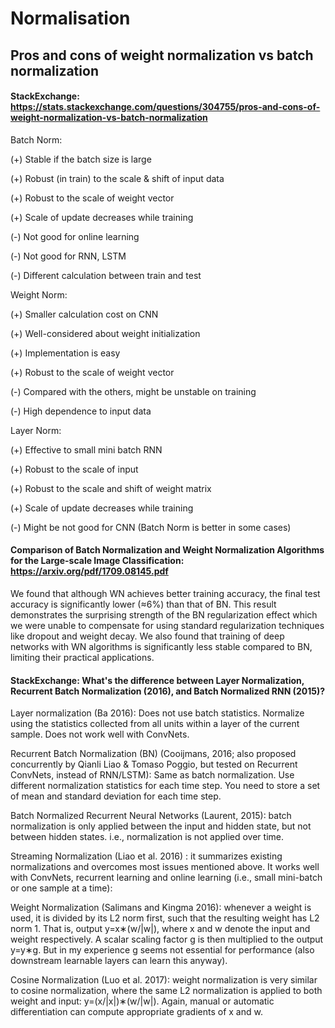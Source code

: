 # Normalisation
## Pros and cons of weight normalization vs batch normalization
#### StackExchange: https://stats.stackexchange.com/questions/304755/pros-and-cons-of-weight-normalization-vs-batch-normalization

Batch Norm:

(+) Stable if the batch size is large

(+) Robust (in train) to the scale & shift of input data

(+) Robust to the scale of weight vector

(+) Scale of update decreases while training

(-) Not good for online learning

(-) Not good for RNN, LSTM

(-) Different calculation between train and test


Weight Norm:

(+) Smaller calculation cost on CNN

(+) Well-considered about weight initialization

(+) Implementation is easy

(+) Robust to the scale of weight vector

(-) Compared with the others, might be unstable on training

(-) High dependence to input data


Layer Norm:

(+) Effective to small mini batch RNN

(+) Robust to the scale of input

(+) Robust to the scale and shift of weight matrix

(+) Scale of update decreases while training

(-) Might be not good for CNN (Batch Norm is better in some cases)


#### Comparison of Batch Normalization and Weight Normalization Algorithms for the Large-scale Image Classification: https://arxiv.org/pdf/1709.08145.pdf

We found that although WN achieves better training accuracy, the final test accuracy is significantly lower (≈6%) than that of BN. This result demonstrates the surprising strength of the BN regularization effect which we were unable to compensate for using standard regularization techniques like dropout and weight decay. We also found that training of deep networks with WN algorithms is significantly less stable compared to BN, limiting their practical applications.

#### StackExchange: What's the difference between Layer Normalization, Recurrent Batch Normalization (2016), and Batch Normalized RNN (2015)?

Layer normalization (Ba 2016): Does not use batch statistics. Normalize using the statistics collected from all units within a layer of the current sample. Does not work well with ConvNets.

Recurrent Batch Normalization (BN) (Cooijmans, 2016; also proposed concurrently by Qianli Liao & Tomaso Poggio, but tested on Recurrent ConvNets, instead of RNN/LSTM): Same as batch normalization. Use different normalization statistics for each time step. You need to store a set of mean and standard deviation for each time step.

Batch Normalized Recurrent Neural Networks (Laurent, 2015): batch normalization is only applied between the input and hidden state, but not between hidden states. i.e., normalization is not applied over time.

Streaming Normalization (Liao et al. 2016) : it summarizes existing normalizations and overcomes most issues mentioned above. It works well with ConvNets, recurrent learning and online learning (i.e., small mini-batch or one sample at a time):

Weight Normalization (Salimans and Kingma 2016): whenever a weight is used, it is divided by its L2 norm first, such that the resulting weight has L2 norm 1. That is, output y=x∗(w/|w|), where x and w denote the input and weight respectively. A scalar scaling factor g is then multiplied to the output y=y∗g. But in my experience g seems not essential for performance (also downstream learnable layers can learn this anyway).

Cosine Normalization (Luo et al. 2017): weight normalization is very similar to cosine normalization, where the same L2 normalization is applied to both weight and input: y=(x/|x|)∗(w/|w|). Again, manual or automatic differentiation can compute appropriate gradients of x and w.


